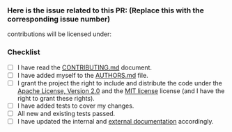 <!--
Please provide a related issue number if applicable. If not, please create one first.
-->

### Here is the issue related to this PR: (Replace this with the corresponding issue number)

<!--
Replace This Text:
Include a description of the PR.

What does it do? Why is it necessary? What problem does it solve?
-->

contributions will be licensed under:

### Checklist

- [ ] I have read the [CONTRIBUTING.md](/CONTRIBUTING.md) document.
- [ ] I have added myself to the [AUTHORS.md](/AUTHORS.md) file.
- [ ] I grant the project the right to include and distribute the code under the
      [Apache License, Version 2.0](./LICENSE-APACHE) and the
      [MIT license](./LICENSE-MIT) license (and I have the right to grant these
      rights).
- [ ] I have added tests to cover my changes.
- [ ] All new and existing tests passed.
- [ ] I have updated the internal and
      [external documentation](https://github.com/rustic-rs/docs) accordingly.
